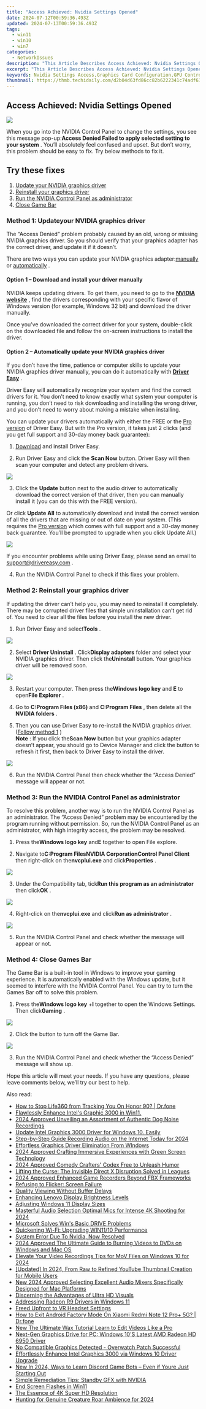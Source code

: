 ```yaml
---
title: "Access Achieved: Nvidia Settings Opened"
date: 2024-07-12T00:59:36.493Z
updated: 2024-07-13T00:59:36.493Z
tags:
  - win11
  - win10
  - win7
categories:
  - NetworkIssues
description: "This Article Describes Access Achieved: Nvidia Settings Opened"
excerpt: "This Article Describes Access Achieved: Nvidia Settings Opened"
keywords: Nvidia Settings Access,Graphics Card Configuration,GPU Control Panel,Display Settings Overview,Optimizing Performance,User Interface for Graphics Processing,Adjusting Visuals in Nvidia Software
thumbnail: https://thmb.techidaily.com/d2b04d63fd86cc82b6222341c74adf6327b494c09e7a92e5a7589ca57209ebbc.jpg
---
```


## Access Achieved: Nvidia Settings Opened

![](https://images.drivereasy.com/wp-content/uploads/2019/06/0.jpg)

 When you go into the NVIDIA Control Panel to change the settings, you see this message pop-up:**Access Denied Failed to apply selected setting to your system** . You’ll absolutely feel confused and upset. But don’t worry, this problem should be easy to fix. Try below methods to fix it.  

## Try these fixes

1. [Update your NVIDIA graphics driver](#m1)
2. [Reinstall your graphics driver](#m2)
3. [Run the NVIDIA Control Panel as administrator](#m3)
4. [Close Game Bar](#m4)

### Method 1: Update**your NVIDIA graphics driver**

 The “Access Denied” problem probably caused by an old, wrong or missing NVIDIA graphics driver. So you should verify that your graphics adapter has the correct driver, and update it if it doesn’t.  

 There are two ways you can update your NVIDIA graphics adapter:[manually](#o1) or [automatically](#o2) .

#### Option 1 – Download and install your driver manually

 NVIDIA keeps updating drivers. To get them, you need to go to the **[NVIDIA website](https://tools.techidaily.com/drivereasy/download/)**  , find the drivers corresponding with your specific flavor of Windows version (for example, Windows 32 bit) and download the driver manually.

 Once you’ve downloaded the correct driver for your system, double-click on the downloaded file and follow the on-screen instructions to install the driver.

#### **Option 2 – Automatically update your NVIDIA graphics driver**

 If you don’t have the time, patience or computer skills to update your NVIDIA graphics driver manually, you can do it automatically with **[Driver Easy](https://tools.techidaily.com/drivereasy/download/)**  .

 Driver Easy will automatically recognize your system and find the correct drivers for it. You don’t need to know exactly what system your computer is running, you don’t need to risk downloading and installing the wrong driver, and you don’t need to worry about making a mistake when installing.

 You can update your drivers automatically with either the FREE or the [Pro version](https://tools.techidaily.com/drivereasy/download/) of Driver Easy. But with the Pro version, it takes just 2 clicks (and you get full support and 30-day money back guarantee):

 1) [Download](https://tools.techidaily.com/drivereasy/download/) and install Driver Easy.

 2) Run Driver Easy and click the **Scan Now** button. Driver Easy will then scan your computer and detect any problem drivers.

![](https://images.drivereasy.com/wp-content/uploads/2019/06/13.jpg)

 3) Click the **Update** button next to the audio driver to automatically download the correct version of that driver, then you can manually install it (you can do this with the FREE version).  

 Or click **Update All** to automatically download and install the correct version of all the drivers that are missing or out of date on your system. (This requires the [Pro version](https://tools.techidaily.com/drivereasy/download/) which comes with full support and a 30-day money back guarantee. You’ll be prompted to upgrade when you click Update All.)

![](https://images.drivereasy.com/wp-content/uploads/2019/06/12.jpg)

 If you encounter problems while using Driver Easy, please send an email to [support@drivereasy.com](https://tools.techidaily.com/drivereasy/download/) .

4) Run the NVIDIA Control Panel to check if this fixes your problem.

### Method 2: Reinstall your graphics driver

 If updating the driver can’t help you, you may need to reinstall it completely. There may be corrupted driver files that simple uninstallation can’t get rid of. You need to clear all the files before you install the new driver.

 1) Run Driver Easy and select**Tools** .

![](https://images.drivereasy.com/wp-content/uploads/2019/06/re.jpg)

 2) Select **Driver Uninstall** . Click**Display adapters** folder and select your NVIDIA graphics driver. Then click the**Uninstall** button. Your graphics driver will be removed soon.

![](https://images.drivereasy.com/wp-content/uploads/2019/06/re2.jpg)

 3) Restart your computer. Then press the**Windows logo key** and **E** to open**File Explorer** .

 4) Go to **C:Program Files (x86)** and **C:Program Files** , then delete all the **NVIDIA folders** .

 5) Then you can use Driver Easy to re-install the NVIDIA graphics driver. ([Follow method 1](#m1) )  
**Note** : If you click the**Scan Now** button but your graphics adapter doesn’t appear, you should go to Device Manager and click the button to refresh it first, then back to Driver Easy to install the driver.

![](https://images.drivereasy.com/wp-content/uploads/2019/06/20-1.jpg)

 6) Run the NVIDIA Control Panel then check whether the “Access Denied” message will appear or not.  

### Method 3: Run the NVIDIA Control Panel as administrator

 To resolve this problem, another way is to run the NVIDIA Control Panel as an administrator. The “Access Denied” problem may be encountered by the program running without permission. So, run the NVIDIA Control Panel as an administrator, with high integrity access, the problem may be resolved.

 1) Press the**Windows logo key** and**E** together to open File explore.

 2) Navigate to**C:Program FilesNVIDIA CorporationControl Panel Client** then right-click on the**nvcplui.exe** and click**Properties** .

![](https://images.drivereasy.com/wp-content/uploads/2019/06/01.jpg)

 3) Under the Compatibility tab, tick**Run this program as an administrator** then click**OK** .

![](https://images.drivereasy.com/wp-content/uploads/2019/06/15.jpg)

 4) Right-click on the**nvcplui.exe** and click**Run as administrator** .

![](https://images.drivereasy.com/wp-content/uploads/2019/06/14.jpg)

 5) Run the NVIDIA Control Panel and check whether the message will appear or not.

### Method 4: Close Games Bar

 The Game Bar is a built-in tool in Windows to improve your gaming experience. It is automatically enabled with the Windows update, but it seemed to interfere with the NVIDIA Control Panel. You can try to turn the Games Bar off to solve this problem.

 1) Press the**Windows logo key** +**I** together to open the Windows Settings. Then click**Gaming** .

![](https://images.drivereasy.com/wp-content/uploads/2019/06/1.jpg)

2) Click the button to turn off the Game Bar.

![](https://images.drivereasy.com/wp-content/uploads/2019/06/2.jpg)

 3) Run the NVIDIA Control Panel and check whether the “Access Denied” message will show up.

 Hope this article will meet your needs. If you have any questions, please leave comments below, we’ll try our best to help.

<ins class="adsbygoogle"
     style="display:block"
     data-ad-format="autorelaxed"
     data-ad-client="ca-pub-7571918770474297"
     data-ad-slot="1223367746"></ins>



<ins class="adsbygoogle"
     style="display:block"
     data-ad-client="ca-pub-7571918770474297"
     data-ad-slot="8358498916"
     data-ad-format="auto"
     data-full-width-responsive="true"></ins>



<span class="atpl-alsoreadstyle">Also read:</span>
<div><ul>
<li><a href="https://fake-location.techidaily.com/how-to-stop-life360-from-tracking-you-on-honor-90-drfone-by-drfone-virtual-android/"><u>How to Stop Life360 from Tracking You On Honor 90? | Dr.fone</u></a></li>
<li><a href="https://network-issues.techidaily.com/flawlessly-enhance-intels-graphic-3000-in-win11/"><u>Flawlessly Enhance Intel's Graphic 3000 in Win11.</u></a></li>
<li><a href="https://sound-tweaking.techidaily.com/2024-approved-unveiling-an-assortment-of-authentic-dog-noise-recordings/"><u>2024 Approved Unveiling an Assortment of Authentic Dog Noise Recordings</u></a></li>
<li><a href="https://network-issues.techidaily.com/1719974891586-update-intel-graphics-3000-driver-for-windows-10-easily/"><u>Update Intel Graphics 3000 Driver for Windows 10. Easily</u></a></li>
<li><a href="https://on-screen-recording.techidaily.com/step-by-step-guide-recording-audio-on-the-internet-today-for-2024/"><u>Step-by-Step Guide  Recording Audio on the Internet Today for 2024</u></a></li>
<li><a href="https://network-issues.techidaily.com/effortless-graphics-driver-elimination-from-windows/"><u>Effortless Graphics Driver Elimination From WIndows</u></a></li>
<li><a href="https://extra-hints.techidaily.com/2024-approved-crafting-immersive-experiences-with-green-screen-technology/"><u>2024 Approved  Crafting Immersive Experiences with Green Screen Technology</u></a></li>
<li><a href="https://vp-tips.techidaily.com/2024-approved-comedy-crafters-codex-free-to-unleash-humor/"><u>2024 Approved  Comedy Crafters' Codex  Free to Unleash Humor</u></a></li>
<li><a href="https://network-issues.techidaily.com/lifting-the-curse-the-invisible-direct-x-disruption-solved-in-leagues/"><u>Lifting the Curse: The Invisible Direct X Disruption Solved in Leagues</u></a></li>
<li><a href="https://screen-video-capture.techidaily.com/2024-approved-enhanced-game-recorders-beyond-fbx-frameworks/"><u>2024 Approved  Enhanced Game Recorders Beyond FBX Frameworks</u></a></li>
<li><a href="https://network-issues.techidaily.com/refusing-to-flicker-screen-failure/"><u>Refusing to Flicker: Screen Failure</u></a></li>
<li><a href="https://network-issues.techidaily.com/1719974497126-quality-viewing-without-buffer-delays/"><u>Quality Viewing Without Buffer Delays</u></a></li>
<li><a href="https://network-issues.techidaily.com/enhancing-lenovo-display-brightness-levels/"><u>Enhancing Lenovo Display Brightness Levels</u></a></li>
<li><a href="https://network-issues.techidaily.com/adjusting-windows-11-display-sizes/"><u>Adjusting Windows 11 Display Sizes</u></a></li>
<li><a href="https://extra-skills.techidaily.com/masterful-audio-selection-optimal-mics-for-intense-4k-shooting-for-2024/"><u>Masterful Audio Selection  Optimal Mics for Intense 4K Shooting for 2024</u></a></li>
<li><a href="https://network-issues.techidaily.com/microsoft-solves-wins-basic-drive-problems/"><u>Microsoft Solves Win's Basic DRIVE Problems</u></a></li>
<li><a href="https://network-issues.techidaily.com/quickening-wi-fi-upgrading-win1110-performance/"><u>Quickening Wi-Fi: Upgrading WIN11/10 Performance</u></a></li>
<li><a href="https://network-issues.techidaily.com/system-error-due-to-nvidia-now-resolved/"><u>System Error Due To Nvidia, Now Resolved</u></a></li>
<li><a href="https://ai-driven-video-production.techidaily.com/2024-approved-the-ultimate-guide-to-burning-videos-to-dvds-on-windows-and-mac-os/"><u>2024 Approved The Ultimate Guide to Burning Videos to DVDs on Windows and Mac OS</u></a></li>
<li><a href="https://visual-screen-recording.techidaily.com/elevate-your-video-recordings-tips-for-mov-files-on-windows-10-for-2024/"><u>Elevate Your Video Recordings  Tips for MoV Files on Windows 10 for 2024</u></a></li>
<li><a href="https://youtube-blog.techidaily.com/ed-in-2024-from-raw-to-refined-youtube-thumbnail-creation-for-mobile-users/"><u>[Updated] In 2024, From Raw to Refined  YouTube Thumbnail Creation for Mobile Users</u></a></li>
<li><a href="https://sound-tweaking.techidaily.com/new-2024-approved-selecting-excellent-audio-mixers-specifically-designed-for-mac-platforms/"><u>New 2024 Approved Selecting Excellent Audio Mixers Specifically Designed for Mac Platforms</u></a></li>
<li><a href="https://network-issues.techidaily.com/discerning-the-advantages-of-ultra-hd-visuals/"><u>Discerning the Advantages of Ultra HD Visuals</u></a></li>
<li><a href="https://network-issues.techidaily.com/addressing-radeon-r9-drivers-in-windows-11/"><u>Addressing Radeon R9 Drivers in Windows 11</u></a></li>
<li><a href="https://network-issues.techidaily.com/freed-upfront-to-vr-headset-settings/"><u>Freed Upfront to VR Headset Settings</u></a></li>
<li><a href="https://change-location.techidaily.com/how-to-exit-android-factory-mode-on-xiaomi-redmi-note-12-proplus-5g-drfone-by-drfone-fix-android-problems-fix-android-problems/"><u>How to Exit Android Factory Mode On Xiaomi Redmi Note 12 Pro+ 5G? | Dr.fone</u></a></li>
<li><a href="https://video-ai-editor.techidaily.com/new-the-ultimate-wax-tutorial-learn-to-edit-videos-like-a-pro/"><u>New The Ultimate Wax Tutorial Learn to Edit Videos Like a Pro</u></a></li>
<li><a href="https://network-issues.techidaily.com/next-gen-graphics-drive-for-pc-windows-10s-latest-amd-radeon-hd-6950-driver/"><u>Next-Gen Graphics Drive for PC: Windows 10'S Latest AMD Radeon HD 6950 Driver</u></a></li>
<li><a href="https://network-issues.techidaily.com/no-compatible-graphics-detected-overwatch-patch-successful/"><u>No Compatible Graphics Detected - Overwatch Patch Successful</u></a></li>
<li><a href="https://network-issues.techidaily.com/1719974390546-effortlessly-enhance-intel-graphics-3000-via-windows-10-driver-upgrade/"><u>Effortlessly Enhance Intel Graphics 3000 via Windows 10 Driver Upgrade</u></a></li>
<li><a href="https://ai-video-editing.techidaily.com/new-in-2024-ways-to-learn-discord-game-bots-even-if-youre-just-starting-out/"><u>New In 2024, Ways to Learn Discord Game Bots – Even if Youre Just Starting Out</u></a></li>
<li><a href="https://network-issues.techidaily.com/simple-remediation-tips-standby-gfx-with-nvidia/"><u>Simple Remediation Tips: Standby GFX with NVIDIA</u></a></li>
<li><a href="https://network-issues.techidaily.com/end-screen-flashes-in-win11/"><u>End Screen Flashes in Win11</u></a></li>
<li><a href="https://network-issues.techidaily.com/the-essence-of-4k-super-hd-resolution/"><u>The Essence of 4K Super HD Resolution</u></a></li>
<li><a href="https://audio-shaping.techidaily.com/hunting-for-genuine-creature-roar-ambience-for-2024/"><u>Hunting for Genuine Creature Roar Ambience for 2024</u></a></li>
</ul></div>
